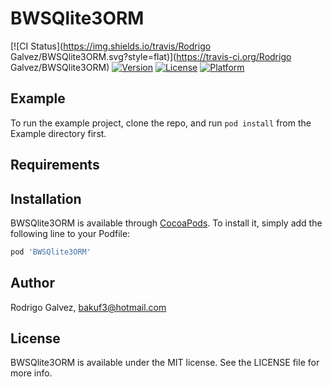 # BWSQlite3ORM

[![CI Status](https://img.shields.io/travis/Rodrigo Galvez/BWSQlite3ORM.svg?style=flat)](https://travis-ci.org/Rodrigo Galvez/BWSQlite3ORM)
[![Version](https://img.shields.io/cocoapods/v/BWSQlite3ORM.svg?style=flat)](https://cocoapods.org/pods/BWSQlite3ORM)
[![License](https://img.shields.io/cocoapods/l/BWSQlite3ORM.svg?style=flat)](https://cocoapods.org/pods/BWSQlite3ORM)
[![Platform](https://img.shields.io/cocoapods/p/BWSQlite3ORM.svg?style=flat)](https://cocoapods.org/pods/BWSQlite3ORM)

## Example

To run the example project, clone the repo, and run `pod install` from the Example directory first.

## Requirements

## Installation

BWSQlite3ORM is available through [CocoaPods](https://cocoapods.org). To install
it, simply add the following line to your Podfile:

```ruby
pod 'BWSQlite3ORM'
```

## Author

Rodrigo Galvez, bakuf3@hotmail.com

## License

BWSQlite3ORM is available under the MIT license. See the LICENSE file for more info.
